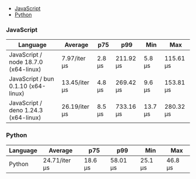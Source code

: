 - [JavaScript](#nanoid-javascript)
- [Python](#nanoid-python)

### <a name="nanoid-javascript">JavaScript</a>

| Language                             | Average       | p75    | p99       | Min     | Max       |
| ------------------------------------ | ------------- | ------ | --------- | ------- | --------- |
| JavaScript / node 18.7.0 (x64-linux) | 7.97/iter µs  | 2.8 µs | 211.92 µs | 5.8 µs  | 115.61 µs |
| JavaScript / bun 0.1.10 (x64-linux)  | 13.45/iter µs | 4.8 µs | 269.42 µs | 9.6 µs  | 153.81 µs |
| JavaScript / deno 1.24.3 (x64-linux) | 26.19/iter µs | 8.5 µs | 733.16 µs | 13.7 µs | 280.32 µs |

### <a name="nanoid-python">Python</a>

| Language | Average       | p75     | p99      | Min     | Max     |
| -------- | ------------- | ------- | -------- | ------- | ------- |
| Python   | 24.71/iter µs | 18.6 µs | 58.01 µs | 25.1 µs | 46.8 µs |


